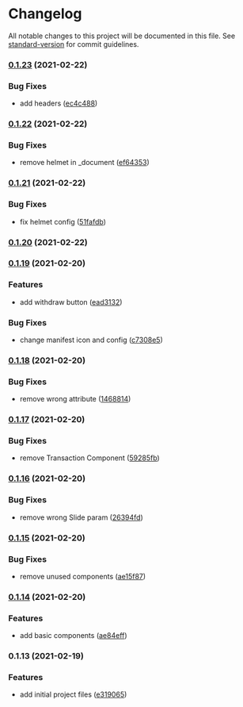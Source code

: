 # Changelog

All notable changes to this project will be documented in this file. See [standard-version](https://github.com/conventional-changelog/standard-version) for commit guidelines.

### [0.1.23](https://github.com/guidroid/savedmoney.app/compare/v0.1.22...v0.1.23) (2021-02-22)


### Bug Fixes

* add headers ([ec4c488](https://github.com/guidroid/savedmoney.app/commit/ec4c488e0afd6c70e7368cee7c7d7b59e25237a7))

### [0.1.22](https://github.com/guidroid/savedmoney.app/compare/v0.1.21...v0.1.22) (2021-02-22)


### Bug Fixes

* remove helmet in _document ([ef64353](https://github.com/guidroid/savedmoney.app/commit/ef643535d97a7394068158017f93cb00186e176a))

### [0.1.21](https://github.com/guidroid/savedmoney.app/compare/v0.1.20...v0.1.21) (2021-02-22)


### Bug Fixes

* fix helmet config ([51fafdb](https://github.com/guidroid/savedmoney.app/commit/51fafdb619aff137f7d02f7bc6f47ab920ce2785))

### [0.1.20](https://github.com/guidroid/savedmoney.app/compare/v0.1.19...v0.1.20) (2021-02-22)

### [0.1.19](https://github.com/guidroid/savedmoney.app/compare/v0.1.18...v0.1.19) (2021-02-20)


### Features

* add withdraw button ([ead3132](https://github.com/guidroid/savedmoney.app/commit/ead31321176de48acc55b1692dd0ce9aa8cc19d0))


### Bug Fixes

* change manifest icon and config ([c7308e5](https://github.com/guidroid/savedmoney.app/commit/c7308e517dd3b6ec03b435dc64e3a9ed643632a3))

### [0.1.18](https://github.com/guidroid/savedmoney.app/compare/v0.1.17...v0.1.18) (2021-02-20)


### Bug Fixes

* remove wrong attribute ([1468814](https://github.com/guidroid/savedmoney.app/commit/146881405daa8ca2d4a7815ce7e255c345bb973e))

### [0.1.17](https://github.com/guidroid/savedmoney.app/compare/v0.1.16...v0.1.17) (2021-02-20)


### Bug Fixes

* remove Transaction Component ([59285fb](https://github.com/guidroid/savedmoney.app/commit/59285fbf7164e442442038055877e9822de06056))

### [0.1.16](https://github.com/guidroid/savedmoney.app/compare/v0.1.15...v0.1.16) (2021-02-20)


### Bug Fixes

* remove wrong Slide param ([26394fd](https://github.com/guidroid/savedmoney.app/commit/26394fdf423e357545a8cca5dbcaeb28e14c9931))

### [0.1.15](https://github.com/guidroid/savedmoney.app/compare/v0.1.14...v0.1.15) (2021-02-20)


### Bug Fixes

* remove unused components ([ae15f87](https://github.com/guidroid/savedmoney.app/commit/ae15f8787eb766b7381d7f94da09e90bd0cad140))

### [0.1.14](https://github.com/guidroid/savedmoney.app/compare/v0.1.13...v0.1.14) (2021-02-20)


### Features

* add basic components ([ae84eff](https://github.com/guidroid/savedmoney.app/commit/ae84effddcde84ea17b43d8f8c5dc67d5b36a99b))

### 0.1.13 (2021-02-19)


### Features

* add initial project files ([e319065](https://github.com/guidroid/savedmoney.app/commit/e3190657493e44f815e78dfb188721878bfd0246))
